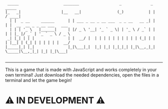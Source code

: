  ```
  _____                    _______                  _             _       _____                      
 |_   _|                  |__   __|                (_)           | |     / ____|                     
   | |  _ __     ______      | | ___ _ __ _ __ ___  _ _ __   __ _| |    | |  __  __ _ _ __ ___   ___ 
   | | | '_ \   |______|     | |/ _ \ '__| '_ ` _ \| | '_ \ / _` | |    | | |_ |/ _` | '_ ` _ \ / _ \
  _| |_| | | |               | |  __/ |  | | | | | | | | | | (_| | |    | |__| | (_| | | | | | |  __/
 |_____|_| |_|               |_|\___|_|  |_| |_| |_|_|_| |_|\__,_|_|     \_____|\__,_|_| |_| |_|\___|
                                                                                                     
 ```                                                                                                     
---                                                                                                     
                                                                                                     
This is a game that is made with JavaScript and works completely in your own terminal! Just download the needed dependencies, open the files in a terminal and let the game begin!

# **⚠ IN DEVELOPMENT ⚠**
